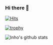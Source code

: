 ### Hi there 👋
	
[![Hits](https://hits.seeyoufarm.com/api/count/incr/badge.svg?url=https%3A%2F%2Fgithub.com%2Fjeontigger)](https://hits.seeyoufarm.com)

<!-- <div align=center>
 -->
<!-- ![header](https://capsule-render.vercel.app/api?type=rounded&color=auto&text=jeontigger&height=200&fontSize=100) -->
	
[![trophy](https://github-profile-trophy.vercel.app/?username=jeontigger&theme=chalk&row=1&column=7)](https://github.com/ryo-ma/github-profile-trophy)

![Inho's github stats](https://github-readme-stats.vercel.app/api?username=jeontigger&show_icons=true&theme=dracula&height=200)
<!-- 	|![Top Langs](https://github-readme-stats.vercel.app/api/top-langs/?username=jeontigger&layout=compact&theme=dark&height=200)|
|---|---| -->
	
<!-- </div>  -->
<!--
**jeontigger/jeontigger** is a ✨ _special_ ✨ repository because its `README.md` (this file) appears on your GitHub profile.

Here are some ideas to get you started:

- 🔭 I’m currently working on ...
- 🌱 I’m currently learning ...
- 👯 I’m looking to collaborate on ...
- 🤔 I’m looking for help with ...
- 💬 Ask me about ...
- 📫 How to reach me: ...
- 😄 Pronouns: ...
- ⚡ Fun fact: ...
-->
